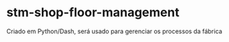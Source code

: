 # stm-shop-floor-management
Criado em Python/Dash, será usado para gerenciar os processos da fábrica

